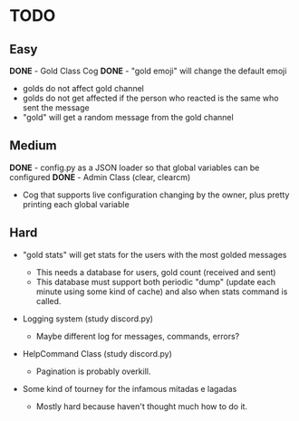# TODO

## Easy
**DONE** - Gold Class Cog
**DONE** - "gold emoji" will change the default emoji
- golds do not affect gold channel
- golds do not get affected if the person who reacted is the same who sent the message
- "gold" will get a random message from the gold channel

## Medium
**DONE** - config.py as a JSON loader so that global variables can be configured
**DONE** - Admin Class (clear, clearcm)
- Cog that supports live configuration changing by the owner, plus pretty printing each global variable

## Hard
- "gold stats" will get stats for the users with the most golded messages
    - This needs a database for users, gold count (received and sent)
    - This database must support both periodic "dump" (update each minute using some kind of cache) and also when stats command is called.

- Logging system (study discord.py)
    - Maybe different log for messages, commands, errors?

- HelpCommand Class (study discord.py)
    - Pagination is probably overkill.

- Some kind of tourney for the infamous mitadas e lagadas
    - Mostly hard because haven't thought much how to do it.
